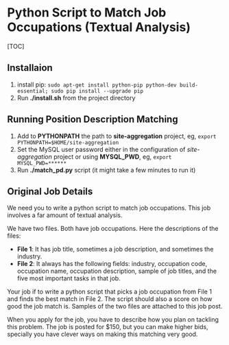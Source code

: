 # Python Script to Match Job Occupations (Textual Analysis)

[TOC]

## Installaion 

 1. install pip: `sudo apt-get install python-pip python-dev build-essential; sudo pip install --upgrade pip`
 2. Run **./install.sh** from the project directory

## Running Position Description Matching

 1. Add to **PYTHONPATH** the path to **site-aggregation** project, eg, `export PYTHONPATH=$HOME/site-aggregation`
 2. Set the MySQL user password either in the configuration of *site-aggregation* project or using **MYSQL_PWD**, eg, `export MYSQL_PWD=******`
 3. Run **./match_pd.py** script (it might take a few minutes to run it)

## Original Job Details

We need you to write a python script to match job occupations. This job involves a far amount of textual analysis. 

We have two files. Both have job occupations. Here the descriptions of the files:

 - **File 1**: It has job title, sometimes a job description, and sometimes the industry.
 - **File 2**: It always has the following fields: industry, occupation code, occupation name, occupation description, sample of job titles, and the five most important tasks in that job.

Your job if to write a python script that picks a job occupation from File 1 and finds the best match in File 2. The script should also a score on how good the job match is. Samples of the two files are attached to this job post.

When you apply for the job, you have to describe how you plan on tackling this problem. The job is posted for $150, but you can make higher bids, specially you have clever ways on making this matching very good.



